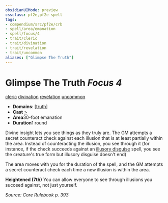```yaml
---
obsidianUIMode: preview
cssclass: pf2e,pf2e-spell
tags:
- compendium/src/pf2e/crb
- spell/area/emanation
- spell/focus/4
- trait/cleric
- trait/divination
- trait/revelation
- trait/uncommon
aliases: ["Glimpse The Truth"]
---
```

# Glimpse The Truth *Focus 4*   
[cleric](/rules/traits/cleric.md)  [divination](/rules/traits/divination.md)  [revelation](/rules/traits/revelation.md)  [uncommon](/rules/traits/uncommon.md)  

- **Domains**: [[truth](/compendium/setting/domains.md#Truth)]
- **Cast** [>](/rules/core-rulebook/chapter-9-playing-the-game.md#Actions "Single Action") 
- **Area**30-foot emanation
- **Duration**1 round

Divine insight lets you see things as they truly are. The GM attempts a secret counteract check against each illusion that is at least partially within the area. Instead of counteracting the illusion, you see through it (for instance, if the check succeeds against an [illusory disguise](/compendium/spells/illusory-disguise.md) spell, you see the creature's true form but illusory disguise doesn't end)

The area moves with you for the duration of the spell, and the GM attempts a secret counteract check each time a new illusion is within the area.

**Heightened (7th)** You can allow everyone to see through illusions you succeed against, not just yourself.

*Source: Core Rulebook p. 393*